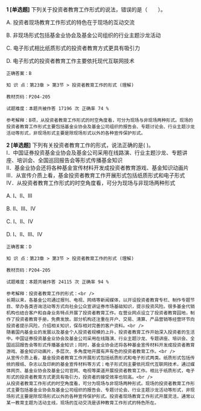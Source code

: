 **1 [单选题]** 下列关于投资者教育工作形式的说法，错误的是（&emsp;&emsp;）。

A. 投资者现场教育工作形式的特色在于现场的互动交流

B. 非现场形式包括基金业协会及基金公司组织的行业主题沙龙活动

C. 电子形式相比纸质形式的投资者教育方式更具有吸引力

D. 电子形式的投资者教育工作主要依托现代互联网技术

```
正确答案：B

知 识 点：第23章 > 第3节 > 投资者教育工作的形式 (理解)

教材页码：P204-205

试题难度：本题共被作答 17196 次 正确率 74 %

参考解释：B项，从投资者教育工作形式的时空角度看，可分为现场与非现场两种形式。现场的投资者教育工作形式主要包括基金业协会及基金公司组织的报告会、专题讨论会、行业主题沙龙活动等形式，非现场形式主要是除现场形式以外的各种宣传保护形式。
```


**2 [单选题]** 下列有关投资者教育工作的形式，说法正确的是(       )。<br />
Ⅰ．中国证券投资基金业协会及基金公司采用在线路演、行业主题沙龙、专题讲座、培训会、全国巡回报告会等形式传播基金知识<br />
Ⅱ．基金业协会还将各种基金宣传材料开发成投资者教育游戏、基金知识动画片<br />
Ⅲ．从宣传介质上看，基金投资者教育工作开展形式包括纸质形式和电子形式<br />
Ⅳ．从投资者教育工作形式的时空角度看，可分为现场与非现场两种形式

A. Ⅰ、Ⅱ、Ⅲ

B. Ⅱ、Ⅲ、Ⅳ

C. Ⅰ、Ⅱ、Ⅳ

D. Ⅰ、Ⅱ、Ⅲ、Ⅳ

```
正确答案：D

知 识 点：第23章 > 第3节 > 投资者教育工作的形式 (理解)

教材页码：P204-205

试题难度：本题共被作答 24115 次 正确率 94 %

参考解释：投资者教育工作的形式：<br />
长期以来，各基金公司通过报刊、电视、网络等新闻媒体，以开设投资者教育专栏、制作专题节目、举办各类咨询活动等方式向社会公众宣讲证券市场基础知识，提示投资风险。很多基金代销机构也结合客户和自身业务特点开展了投资者教育工作。在营业网点设立了投资者教育园地，制作了投资者教育手册，免费发放。部分机构还注重在开户、交易、清算、产品营销等经营环节向投资者提示风险，介绍相关知识，保存相对完善的客户资料。<br />
随着国内基金业的发展以及基金个人投资者规模的上升，投资者教育工作开始深入投资者的生活中。中国证券投资基金业协会及基金公司采用在线路演、行业主题沙龙、专题讲座、培训会、全国巡回报告会等形式传播基金知识；同时，基金业协会还将各种基金宣传材料开发成投资者教育游戏、基金知识动画片，多层次、多角度地开展有声有色的投资者教育工作。<br />
从宣传介质上看，基金投资者教育工作开展形式包括纸质形式和电子形式两类。纸质形式包括传统的报纸、杂志以及印刷的基金宣传材料等方式；电子形式则主要依托现代互联网技术，通过媒体网页、基金业协会及基金公司官网、电视等渠道开展投资者教育工作。相比于纸质形式，电子形式的投资者教育方式更具有吸引力，投资者的接受效率也较高。<br />
从投资者教育工作形式的时空角度看，可分为现场与非现场两种形式。现场的投资者教育工作形式主要包括基金业协会及基金公司组织的报告会、专题讨论会、行业主题沙龙活动等形式，非现场形式主要是除现场形式以外的各种宣传保护形式。投资者现场教育工作形式开展灵活，通常以某一教育主题为活动主线，现场的互动交流是该种教育工作形式的特色所在。
```

